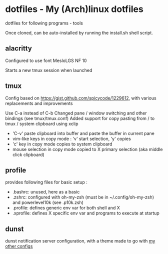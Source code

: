 # dotfiles - My (Arch)linux dotfiles

dotfiles for following programs - tools

Once cloned, can be auto-installed by running the install.sh shell script.

## alacritty

Configured to use font MesloLGS NF 10

Starts a new tmux session when launched

## tmux

Config based on https://gist.github.com/spicycode/1229612, with various replacements
and improvements

Use C-a instead of C-b
Changed pane / window switching and other bindings (see tmux/tmux.conf)
Added support for copy pasting from / to tmux / system clipboard using xclip
- 'C-v' paste clipboard into buffer and paste the buffer in current pane
- vim-like keys in copy mode : 'v' start selection, 'y' copies
- 'c' key in copy mode copies to system clipboard
- mouse selection in copy mode copied to X primary selection (aka middle click clipboard)

## profile

provides following files for basic setup :

- .bashrc: unused, here as a basic
- .zshrc: configured with oh-my-zsh (must be in ~/.config/oh-my-zsh) and powerlevel10k (see .p10k.zsh)
- .profile: defines generic env var for both shell and X
- .xprofile: defines X specific env var and programs to execute at startup

## dunst

dunst notification server configuration, with a theme made to go with [my other configs](https://github.com/bullekeup/xorg-wm-tools)

